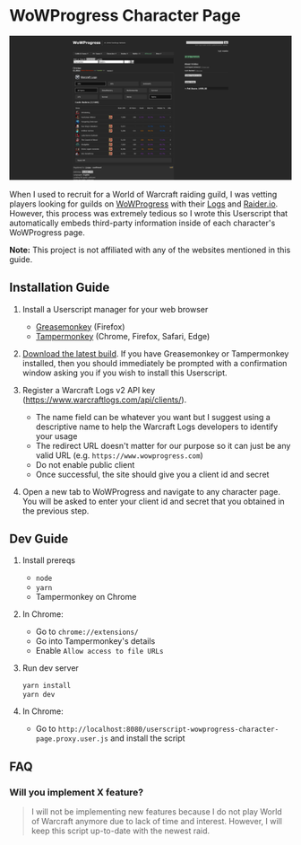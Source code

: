 # WoWProgress Character Page

![](.github/img/preview.png)

When I used to recruit for a World of Warcraft raiding guild, I was vetting players looking for guilds on [WoWProgress](https://www.wowprogress.com/) with their [Logs](https://www.warcraftlogs.com/) and [Raider.io](https://raider.io/). However, this process was extremely tedious so I wrote this Userscript that automatically embeds third-party information inside of each character's WoWProgress page.

**Note:** This project is not affiliated with any of the websites mentioned in this guide.

## Installation Guide

1. Install a Userscript manager for your web browser
    * [Greasemonkey](https://addons.mozilla.org/en-US/firefox/addon/greasemonkey/) (Firefox)
    * [Tampermonkey](https://www.tampermonkey.net/) (Chrome, Firefox, Safari, Edge)

2. [Download the latest build](https://github.com/Trinovantes/userscript-wowprogress-character-page/releases/download/latest/userscript-wowprogress-character-page.user.js). If you have Greasemonkey or Tampermonkey installed, then you should immediately be prompted with a confirmation window asking you if you wish to install this Userscript.

3. Register a Warcraft Logs v2 API key (https://www.warcraftlogs.com/api/clients/).

    * The name field can be whatever you want but I suggest using a descriptive name to help the Warcraft Logs developers to identify your usage
    * The redirect URL doesn't matter for our purpose so it can just be any valid URL (e.g. `https://www.wowprogress.com`)
    * Do not enable public client
    * Once successful, the site should give you a client id and secret

4. Open a new tab to WoWProgress and navigate to any character page. You will be asked to enter your client id and secret that you obtained in the previous step.

## Dev Guide

1. Install prereqs

    * `node`
    * `yarn`
    * Tampermonkey on Chrome

2. In Chrome:

    * Go to `chrome://extensions/`
    * Go into Tampermonkey's details
    * Enable `Allow access to file URLs`

3. Run dev server

    ```
    yarn install
    yarn dev
    ```

4. In Chrome:

    * Go to `http://localhost:8080/userscript-wowprogress-character-page.proxy.user.js` and install the script

## FAQ

### Will you implement X feature?

> I will not be implementing new features because I do not play World of Warcraft anymore due to lack of time and interest. However, I will keep this script up-to-date with the newest raid.

